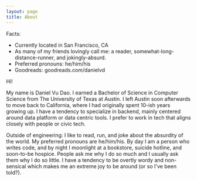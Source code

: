 ```yaml
---
layout: page
title: About
---
```


Facts:
* Currently located in San Francisco, CA
* As many of my friends lovingly call me: a reader, somewhat-long-distance-runner, and jokingly-absurd.
* Preferred pronouns: he/him/his
* Goodreads: goodreads.com/danielvd

Hi!

My name is Daniel Vu Dao. I earned a Bachelor of Science in Computer Science from The University of Texas at Austin. I left Austin soon afterwards to move back to California, where I had originally spent 10-ish years growing up. I have a tendency to specialize in backend, mainly centered around data platform or data centric tools. I prefer to work in tech that aligns closely with people or civic tech.

Outside of engineering: I like to read, run, and joke about the absurdity of the world. My preferred pronouns are he/him/his. By day I am a person who writes code, and by night I moonlight at a bookstore, suicide hotline, and soon-to-be hospice. People ask me why I do so much and I usually ask them why I do so little. I have a tendency to be overtly wordy and non-sensical which makes me an extreme joy to be around (or so I've been told?). 
